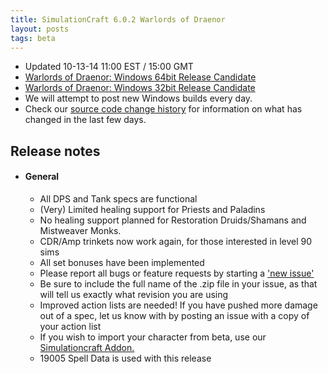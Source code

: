 ```yaml
---
title: SimulationCraft 6.0.2 Warlords of Draenor
layout: posts
tags: beta
---
```

* Updated 10-13-14 11:00 EST / 15:00 GMT 
* [Warlords of Draenor: Windows 64bit Release Candidate ](http://downloads.simulationcraft.org/simc-602-alpha-win64-10-13-757c17e.zip)
* [Warlords of Draenor: Windows 32bit Release Candidate ](http://downloads.simulationcraft.org/simc-602-alpha-win32-10-13-757c17e.zip)
* We will attempt to post new Windows builds every day.
* Check our [source code change history](https://code.google.com/p/simulationcraft/source/list?name=master) for information on what has changed in the last few days.
## Release notes
* #### General
    * All DPS and Tank specs are functional
	* (Very) Limited healing support for Priests and Paladins
	* No healing support planned for Restoration Druids/Shamans and Mistweaver Monks.
	* CDR/Amp trinkets now work again, for those interested in level 90 sims
    * All set bonuses have been implemented
    * Please report all bugs or feature requests by starting a ['new issue'](https://code.google.com/p/simulationcraft/issues/list)
	* Be sure to include the full name of the .zip file in your issue, as that will tell us exactly what revision you are using
    * Improved action lists are needed! If you have pushed more damage out of a spec, let us know with by posting an issue with a copy of your action list
    * If you wish to import your character from beta, use our [Simulationcraft Addon.](http://www.curse.com/addons/wow/simulationcraft)
    * 19005 Spell Data is used with this release